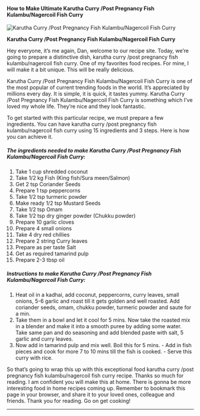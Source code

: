             

#### How to Make Ultimate Karutha Curry /Post Pregnancy Fish Kulambu/Nagercoil Fish Curry

![Karutha Curry /Post Pregnancy Fish Kulambu/Nagercoil Fish Curry](https://img-global.cpcdn.com/recipes/9241636c09b1412c/751x532cq70/karutha-curry-post-pregnancy-fish-kulambunagercoil-fish-curry-recipe-main-photo.jpg)

**Karutha Curry /Post Pregnancy Fish Kulambu/Nagercoil Fish Curry**

Hey everyone, it’s me again, Dan, welcome to our recipe site. Today, we’re going to prepare a distinctive dish, karutha curry /post pregnancy fish kulambu/nagercoil fish curry. One of my favorites food recipes. For mine, I will make it a bit unique. This will be really delicious.

Karutha Curry /Post Pregnancy Fish Kulambu/Nagercoil Fish Curry is one of the most popular of current trending foods in the world. It’s appreciated by millions every day. It is simple, it is quick, it tastes yummy. Karutha Curry /Post Pregnancy Fish Kulambu/Nagercoil Fish Curry is something which I’ve loved my whole life. They’re nice and they look fantastic.

To get started with this particular recipe, we must prepare a few ingredients. You can have karutha curry /post pregnancy fish kulambu/nagercoil fish curry using 15 ingredients and 3 steps. Here is how you can achieve it.

##### The ingredients needed to make Karutha Curry /Post Pregnancy Fish Kulambu/Nagercoil Fish Curry:

1.  Take 1 cup shredded coconut
2.  Take 1/2 kg Fish (King fish/Sura meen/Salmon)
3.  Get 2 tsp Coriander Seeds
4.  Prepare 1 tsp peppercorns
5.  Take 1/2 tsp turmeric powder
6.  Make ready 1/2 tsp Mustard Seeds
7.  Take 1/2 tsp Omam
8.  Take 1/2 tsp dry ginger powder (Chukku powder)
9.  Prepare 10 garlic cloves
10.  Prepare 4 small onions
11.  Take 4 dry red chillies
12.  Prepare 2 string Curry leaves
13.  Prepare as per taste Salt
14.  Get as required tamarind pulp
15.  Prepare 2-3 tbsp oil

##### Instructions to make Karutha Curry /Post Pregnancy Fish Kulambu/Nagercoil Fish Curry:

1.  Heat oil in a kadhai, add coconut, peppercorns, curry leaves, small onions, 5-6 garlic and roast till it gets golden and well roasted. Add coriander seeds, omam, chukku powder, turmeric powder and saute for a min.
2.  Take them in a bowl and let it cool for 5 mins. Now take the roasted mix in a blender and make it into a smooth puree by adding some water. Take same pan and do seasoning and add blended paste with salt, 5 garlic and curry leaves.
3.  Now add in tamarind pulp and mix well. Boil this for 5 mins. - Add in fish pieces and cook for more 7 to 10 mins till the fish is cooked. - Serve this curry with rice.

So that’s going to wrap this up with this exceptional food karutha curry /post pregnancy fish kulambu/nagercoil fish curry recipe. Thanks so much for reading. I am confident you will make this at home. There is gonna be more interesting food in home recipes coming up. Remember to bookmark this page in your browser, and share it to your loved ones, colleague and friends. Thank you for reading. Go on get cooking!

* * *